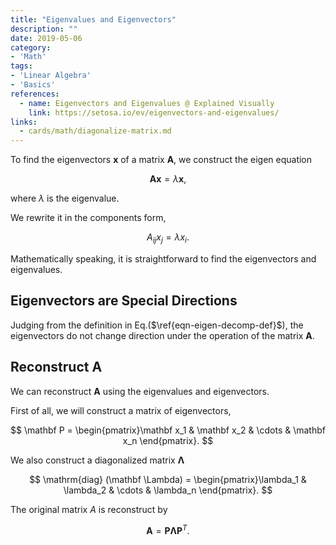 ```yaml
---
title: "Eigenvalues and Eigenvectors"
description: ""
date: 2019-05-06
category:
- 'Math'
tags:
- 'Linear Algebra'
- 'Basics'
references:
  - name: Eigenvectors and Eigenvalues @ Explained Visually
    link: https://setosa.io/ev/eigenvectors-and-eigenvalues/
links:
  - cards/math/diagonalize-matrix.md
---
```


To find the eigenvectors $\mathbf x$ of a matrix $\mathbf A$, we construct the eigen equation

$$
\mathbf A \mathbf x = \lambda \mathbf x,
$$

where $\lambda$ is the eigenvalue.

We rewrite it in the components form,

$$
\begin{equation}
A_{ij} x_j = \lambda x_i.
\label{eqn-eigen-decomp-def}
\end{equation}
$$

Mathematically speaking, it is straightforward to find the eigenvectors and eigenvalues.

## Eigenvectors are Special Directions

Judging from the definition in Eq.($\ref{eqn-eigen-decomp-def}$), the eigenvectors do not change direction under the operation of the matrix $\mathbf A$.


## Reconstruct $\mathbf A$

We can reconstruct $\mathbf A$ using the eigenvalues and eigenvectors.

First of all, we will construct a matrix of eigenvectors,

$$
\mathbf P = \begin{pmatrix}\mathbf x_1 & \mathbf x_2 & \cdots & \mathbf x_n \end{pmatrix}.
$$

We also construct a diagonalized matrix $\mathbf \Lambda$

$$
\mathrm{diag} (\mathbf \Lambda)  =  \begin{pmatrix}\lambda_1 & \lambda_2 & \cdots & \lambda_n \end{pmatrix}.
$$

The original matrix $A$ is reconstruct by

$$
\mathbf A = \mathbf P \mathbf \Lambda \mathbf P^T.
$$

